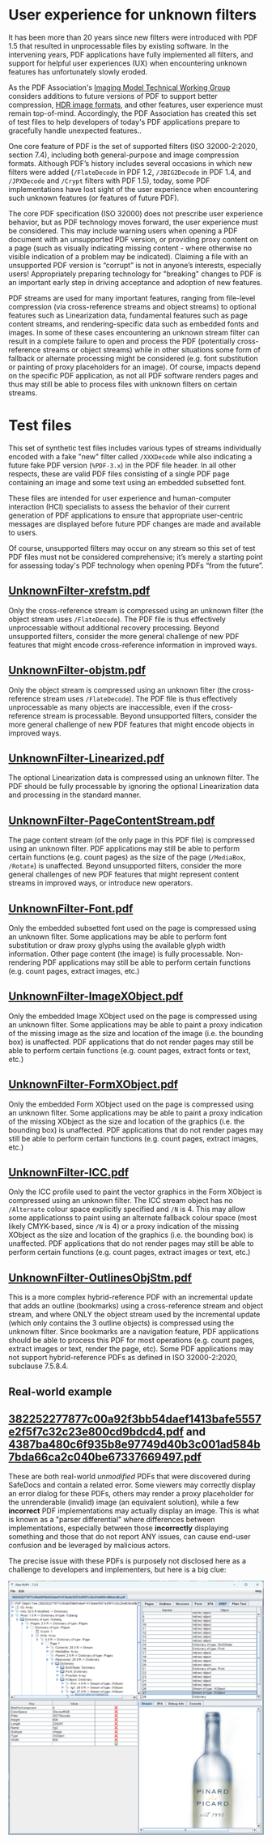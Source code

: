 # User experience for unknown filters

It has been more than 20 years since new filters were introduced with PDF 1.5 that resulted in unprocessable files by existing software. In the intervening years, PDF applications have fully implemented all filters, and support for helpful user experiences (UX) when encountering unknown features has unfortunately slowly eroded.

As the PDF Association's [Imaging Model Technical Working Group](https://pdfa.org/community/imaging-model-twg/) considers additions to future versions of PDF to support better compression, [HDR image formats](https://pdfa.org/pdf-moves-ahead-with-hdr/), and other features, user experience must remain top-of-mind. Accordingly, the PDF Association has created this set of test files to help developers of today's PDF applications prepare to gracefully handle unexpected features.. 

One core feature of PDF is the set of supported filters (ISO 32000-2:2020, section 7.4), including both general-purpose and image compression formats. Although PDF’s history includes several occasions in which new filters were added (`/FlateDecode` in PDF 1.2, `/JBIG2Decode` in PDF 1.4, and `/JPXDecode` and `/Crypt` filters with PDF 1.5), today, some PDF implementations have lost sight of the user experience when encountering such unknown features (or features of future PDF).

The core PDF specification (ISO 32000) does not prescribe user experience behavior, but as PDF technology moves forward, the user experience must be considered. This may include warning users when opening a PDF document with an unsupported PDF version, or providing proxy content on a page (such as visually indicating missing content - where otherwise no visible indication of a problem may be indicated). Claiming a file with an unsupported PDF version is “corrupt” is not in anyone’s interests, especially users! Appropriately preparing technology for "breaking" changes to PDF is an important early step in driving acceptance and adoption of new features.

PDF streams are used for many important features, ranging from file-level compression (via cross-reference streams and object streams) to optional features such as Linearization data, fundamental features such as page content streams, and rendering-specific data such as embedded fonts and images. In some of these cases encountering an unknown stream filter can result in a complete failure to open and process the PDF (potentially cross-reference streams or object streams) while in other situations some form of fallback or alternate processing might be considered (e.g. font substitution or painting of proxy placeholders for an image). Of course, impacts depend on the specific PDF application, as not all PDF software renders pages and thus may still be able to process files with unknown filters on certain streams. 

# Test files

This set of synthetic test files includes various types of streams individually encoded with a fake "new" filter called `/XXXDecode` while also indicating a future fake PDF version (`%PDF-3.x`) in the PDF file header. In all other respects, these are valid PDF files consisting of a single PDF page containing an image and some text using an embedded subsetted font. 

These files are intended for user experience and human-computer interaction (HCI) specialists to assess the behavior of their current generation of PDF applications to ensure that appropriate user-centric messages are displayed before future PDF changes are made and available to users.

Of course, unsupported filters may occur on any stream so this set of test PDF files must not be considered comprehensive; it’s merely a starting point for assessing today's PDF technology when opening PDFs “from the future”.


## [UnknownFilter-xrefstm.pdf](UnknownFilter-xrefstm.pdf)
Only the cross-reference stream is compressed using an unknown filter (the object stream uses `/FlateDecode`). The PDF file is thus effectively unprocessable without additional recovery processing. 
Beyond unsupported filters, consider the more general challenge of new PDF features that might encode cross-reference information in improved ways.
 
## [UnknownFilter-objstm.pdf](UnknownFilter-objstm.pdf)
Only the object stream is compressed using an unknown filter (the cross-reference stream uses `/FlateDecode`). The PDF file is thus effectively unprocessable as many objects are inaccessible, even if the cross-reference stream is processable. 
Beyond unsupported filters, consider the more general challenge of new PDF features that might encode objects in improved ways.

## [UnknownFilter-Linearized.pdf](UnknownFilter-Linearized.pdf)
The optional Linearization data is compressed using an unknown filter. The PDF should be fully processable by ignoring the optional Linearization data and processing in the standard manner.

## [UnknownFilter-PageContentStream.pdf](UnknownFilter-PageContentStream.pdf)
The page content stream (of the only page in this PDF file) is compressed using an unknown filter. PDF applications may still be able to perform certain functions (e.g. count pages) as the size of the page (`/MediaBox`, `/Rotate`) is unaffected.
Beyond unsupported filters, consider the more general challenges of new PDF features that might represent content streams in improved ways, or introduce new operators.

## [UnknownFilter-Font.pdf](UnknownFilter-Font.pdf)
Only the embedded subsetted font used on the page is compressed using an unknown filter. Some applications may be able to perform font substitution or draw proxy glyphs using the available glyph width information. Other page content (the image) is fully processable. Non-rendering PDF applications may still be able to perform certain functions (e.g. count pages, extract images, etc.)

## [UnknownFilter-ImageXObject.pdf](UnknownFilter-ImageXObject.pdf)
Only the embedded Image XObject used on the page is compressed using an unknown filter. Some applications may be able to paint a proxy indication of the missing image as the size and location of the image (i.e. the bounding box) is unaffected. PDF applications that do not render pages may still be able to perform certain functions (e.g. count pages, extract fonts or text, etc.)

## [UnknownFilter-FormXObject.pdf](UnknownFilter-FormXObject.pdf)
Only the embedded Form XObject used on the page is compressed using an unknown filter. Some applications may be able to paint a proxy indication of the missing XObject as the size and location of the graphics (i.e. the bounding box) is unaffected. PDF applications that do not render pages may still be able to perform certain functions (e.g. count pages, extract images, etc.)

## [UnknownFilter-ICC.pdf](UnknownFilter-ICC.pdf)
Only the ICC profile used to paint the vector graphics in the Form XObject is compressed using an unknown filter. The ICC stream object has no `/Alternate` colour space explicitly specified and `/N` is 4. This may allow some applicationss to paint using an alternate fallback colour space (most likely CMYK-based, since `/N` is 4) or a proxy indication of the missing XObject as the size and location of the graphics (i.e. the bounding box) is unaffected. PDF applications that do not render pages may still be able to perform certain functions (e.g. count pages, extract images or text, etc.)

## [UnknownFilter-OutlinesObjStm.pdf](UnknownFilter-OutlinesObjStm.pdf)
This is a more complex hybrid-reference PDF with an incremental update that adds an outline (bookmarks) using a cross-reference stream and object stream, and where ONLY the object stream used by the incremental update (which only contains the 3 outline objects) is compressed using the unknown filter. Since bookmarks are a navigation feature, PDF applications should be able to process this PDF for most operations (e.g. count pages, extract images or text, render the page, etc). Some PDF applications may not support hybrid-reference PDFs as defined in ISO 32000-2:2020, subclause 7.5.8.4.

## Real-world example

## [382252277877c00a92f3bb54daef1413bafe5557e2f5f7c32c23e800cd9bdcd4.pdf](382252277877c00a92f3bb54daef1413bafe5557e2f5f7c32c23e800cd9bdcd4.pdf) and [4387ba480c6f935b8e97749d40b3c001ad584b7bda66ca2c040be67337669497.pdf](4387ba480c6f935b8e97749d40b3c001ad584b7bda66ca2c040be67337669497.pdf)

These are both real-world _unmodified_ PDFs that were discovered during SafeDocs and contain a related error. Some viewers may correctly display an error dialog for these PDFs, others may render a proxy placeholder for the unrenderable (invalid) image (an equivalent solution), while a few **incorrect** PDF implementations may actually display an image. This is what is known as a "parser differential" where differences between implementations, especially between those **incorrectly** displaying something and those that do not report ANY issues, can cause end-user confusion and be leveraged by malicious actors.

The precise issue with these PDFs is purposely not disclosed here as a challenge to developers and implementers, but here is a big clue:

![Where is this image on the page???](iTextRUPS.png)
